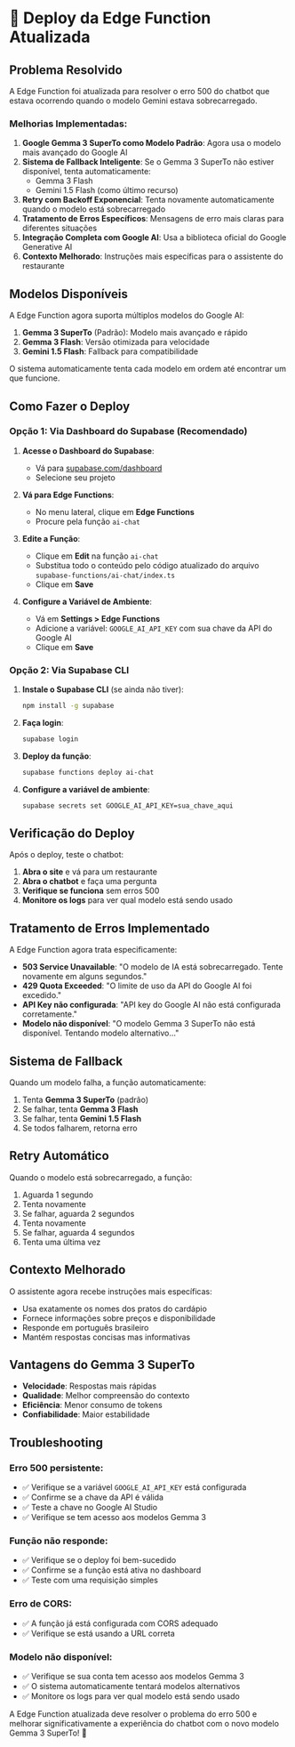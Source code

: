 # 🚀 Deploy da Edge Function Atualizada

## Problema Resolvido

A Edge Function foi atualizada para resolver o erro 500 do chatbot que estava ocorrendo quando o modelo Gemini estava sobrecarregado.

### Melhorias Implementadas:

1. **Google Gemma 3 SuperTo como Modelo Padrão**: Agora usa o modelo mais avançado do Google AI
2. **Sistema de Fallback Inteligente**: Se o Gemma 3 SuperTo não estiver disponível, tenta automaticamente:
   - Gemma 3 Flash
   - Gemini 1.5 Flash (como último recurso)
3. **Retry com Backoff Exponencial**: Tenta novamente automaticamente quando o modelo está sobrecarregado
4. **Tratamento de Erros Específicos**: Mensagens de erro mais claras para diferentes situações
5. **Integração Completa com Google AI**: Usa a biblioteca oficial do Google Generative AI
6. **Contexto Melhorado**: Instruções mais específicas para o assistente do restaurante

## Modelos Disponíveis

A Edge Function agora suporta múltiplos modelos do Google AI:

1. **Gemma 3 SuperTo** (Padrão): Modelo mais avançado e rápido
2. **Gemma 3 Flash**: Versão otimizada para velocidade
3. **Gemini 1.5 Flash**: Fallback para compatibilidade

O sistema automaticamente tenta cada modelo em ordem até encontrar um que funcione.

## Como Fazer o Deploy

### Opção 1: Via Dashboard do Supabase (Recomendado)

1. **Acesse o Dashboard do Supabase**:
   - Vá para [supabase.com/dashboard](https://supabase.com/dashboard)
   - Selecione seu projeto

2. **Vá para Edge Functions**:
   - No menu lateral, clique em **Edge Functions**
   - Procure pela função `ai-chat`

3. **Edite a Função**:
   - Clique em **Edit** na função `ai-chat`
   - Substitua todo o conteúdo pelo código atualizado do arquivo `supabase-functions/ai-chat/index.ts`
   - Clique em **Save**

4. **Configure a Variável de Ambiente**:
   - Vá em **Settings > Edge Functions**
   - Adicione a variável: `GOOGLE_AI_API_KEY` com sua chave da API do Google AI
   - Clique em **Save**

### Opção 2: Via Supabase CLI

1. **Instale o Supabase CLI** (se ainda não tiver):
   ```bash
   npm install -g supabase
   ```

2. **Faça login**:
   ```bash
   supabase login
   ```

3. **Deploy da função**:
   ```bash
   supabase functions deploy ai-chat
   ```

4. **Configure a variável de ambiente**:
   ```bash
   supabase secrets set GOOGLE_AI_API_KEY=sua_chave_aqui
   ```

## Verificação do Deploy

Após o deploy, teste o chatbot:

1. **Abra o site** e vá para um restaurante
2. **Abra o chatbot** e faça uma pergunta
3. **Verifique se funciona** sem erros 500
4. **Monitore os logs** para ver qual modelo está sendo usado

## Tratamento de Erros Implementado

A Edge Function agora trata especificamente:

- **503 Service Unavailable**: "O modelo de IA está sobrecarregado. Tente novamente em alguns segundos."
- **429 Quota Exceeded**: "O limite de uso da API do Google AI foi excedido."
- **API Key não configurada**: "API key do Google AI não está configurada corretamente."
- **Modelo não disponível**: "O modelo Gemma 3 SuperTo não está disponível. Tentando modelo alternativo..."

## Sistema de Fallback

Quando um modelo falha, a função automaticamente:

1. Tenta **Gemma 3 SuperTo** (padrão)
2. Se falhar, tenta **Gemma 3 Flash**
3. Se falhar, tenta **Gemini 1.5 Flash**
4. Se todos falharem, retorna erro

## Retry Automático

Quando o modelo está sobrecarregado, a função:
1. Aguarda 1 segundo
2. Tenta novamente
3. Se falhar, aguarda 2 segundos
4. Tenta novamente
5. Se falhar, aguarda 4 segundos
6. Tenta uma última vez

## Contexto Melhorado

O assistente agora recebe instruções mais específicas:
- Usa exatamente os nomes dos pratos do cardápio
- Fornece informações sobre preços e disponibilidade
- Responde em português brasileiro
- Mantém respostas concisas mas informativas

## Vantagens do Gemma 3 SuperTo

- **Velocidade**: Respostas mais rápidas
- **Qualidade**: Melhor compreensão do contexto
- **Eficiência**: Menor consumo de tokens
- **Confiabilidade**: Maior estabilidade

## Troubleshooting

### Erro 500 persistente:
- ✅ Verifique se a variável `GOOGLE_AI_API_KEY` está configurada
- ✅ Confirme se a chave da API é válida
- ✅ Teste a chave no Google AI Studio
- ✅ Verifique se tem acesso aos modelos Gemma 3

### Função não responde:
- ✅ Verifique se o deploy foi bem-sucedido
- ✅ Confirme se a função está ativa no dashboard
- ✅ Teste com uma requisição simples

### Erro de CORS:
- ✅ A função já está configurada com CORS adequado
- ✅ Verifique se está usando a URL correta

### Modelo não disponível:
- ✅ Verifique se sua conta tem acesso aos modelos Gemma 3
- ✅ O sistema automaticamente tentará modelos alternativos
- ✅ Monitore os logs para ver qual modelo está sendo usado

A Edge Function atualizada deve resolver o problema do erro 500 e melhorar significativamente a experiência do chatbot com o novo modelo Gemma 3 SuperTo! 🎉
